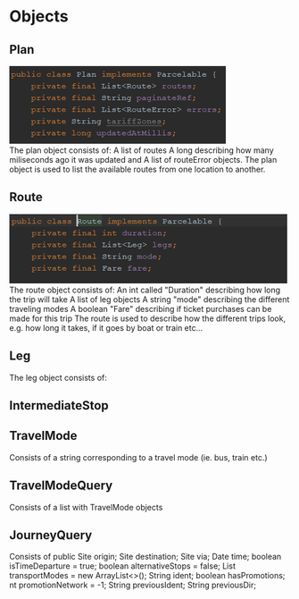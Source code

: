 # Objects


## Plan
![alt text](./img/plan-contents.PNG) <br/>
The plan object consists of: 
    A list of routes
    A long describing how many miliseconds ago it was updated and
    A list of routeError objects.
The plan object is used to list the available routes from one location to another.

## Route
![alt text](./img/Route-contents.PNG) <br/>
The route object consists of:
    An int called "Duration" describing how long the trip will take
    A list of leg objects
    A string "mode" describing the different traveling modes
    A boolean "Fare" describing if ticket purchases can be made for this trip
The route is used to describe how the different trips look, e.g. how long it takes, if it goes by boat or train etc... 

## Leg
The leg object consists of:

## IntermediateStop
## TravelMode 
Consists of a string corresponding to a travel mode (ie. bus, train etc.)
## TravelModeQuery
Consists of a list with TravelMode objects
## JourneyQuery 
Consists of public Site origin;
    Site destination;
    Site via;
    Date time;
    boolean isTimeDeparture = true;
    boolean alternativeStops = false;
    List<String> transportModes = new ArrayList<>();
    String ident;
    boolean hasPromotions;
    nt promotionNetwork = -1; 
    String previousIdent;
    String previousDir;

